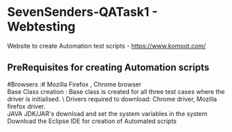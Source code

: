 # SevenSenders-QATask1 - Webtesting
Website to create Automation test scripts - https://www.komoot.com/
## PreRequisites for creating Automation scripts
#Browsers :# Mozilla Firefox , Chrome browser \
Base Class creation : Base class is created for all three test cases where the driver is initialised. \ 
Drivers required to download: Chrome driver, Mozilla firefox driver. \
JAVA JDK/JAR's download and set the system variables in the system
Download the Eclipse IDE for creation of Automated scripts


